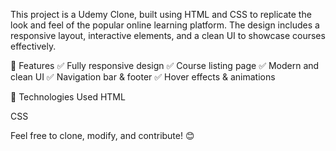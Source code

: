This project is a Udemy Clone, built using HTML and CSS to replicate the look and feel of the popular online learning platform. The design includes a responsive layout, interactive elements, and a clean UI to showcase courses effectively.

🚀 Features
✅ Fully responsive design
✅ Course listing page
✅ Modern and clean UI
✅ Navigation bar & footer
✅ Hover effects & animations

📂 Technologies Used
HTML

CSS

Feel free to clone, modify, and contribute! 😊
